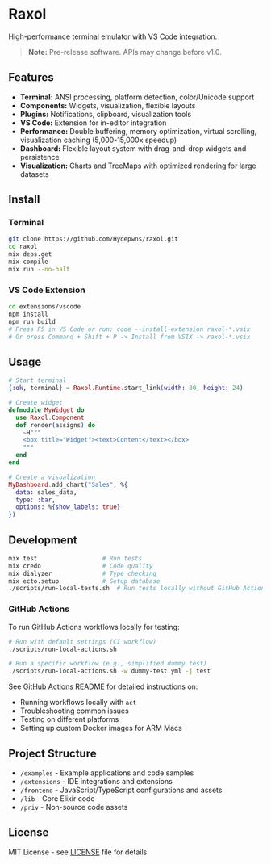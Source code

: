 # Raxol

High-performance terminal emulator with VS Code integration.

> **Note:** Pre-release software. APIs may change before v1.0.

## Features

- **Terminal:** ANSI processing, platform detection, color/Unicode support
- **Components:** Widgets, visualization, flexible layouts
- **Plugins:** Notifications, clipboard, visualization tools
- **VS Code:** Extension for in-editor integration
- **Performance:** Double buffering, memory optimization, virtual scrolling, visualization caching (5,000-15,000x speedup)
- **Dashboard:** Flexible layout system with drag-and-drop widgets and persistence
- **Visualization:** Charts and TreeMaps with optimized rendering for large datasets

## Install

### Terminal

```bash
git clone https://github.com/Hydepwns/raxol.git
cd raxol
mix deps.get
mix compile
mix run --no-halt
```

### VS Code Extension

```bash
cd extensions/vscode
npm install
npm run build
# Press F5 in VS Code or run: code --install-extension raxol-*.vsix
# Or press Command + Shift + P -> Install from VSIX -> raxol-*.vsix
```

## Usage

```elixir
# Start terminal
{:ok, terminal} = Raxol.Runtime.start_link(width: 80, height: 24)

# Create widget
defmodule MyWidget do
  use Raxol.Component
  def render(assigns) do
    ~H"""
    <box title="Widget"><text>Content</text></box>
    """
  end
end

# Create a visualization
MyDashboard.add_chart("Sales", %{
  data: sales_data,
  type: :bar,
  options: %{show_labels: true}
})
```

## Development

```bash
mix test                  # Run tests
mix credo                 # Code quality
mix dialyzer              # Type checking
mix ecto.setup            # Setup database
./scripts/run-local-tests.sh  # Run tests locally without GitHub Actions
```

### GitHub Actions

To run GitHub Actions workflows locally for testing:

```bash
# Run with default settings (CI workflow)
./scripts/run-local-actions.sh

# Run a specific workflow (e.g., simplified dummy test)
./scripts/run-local-actions.sh -w dummy-test.yml -j test
```

See [GitHub Actions README](.github/workflows/README.md) for detailed instructions on:

- Running workflows locally with `act`
- Troubleshooting common issues
- Testing on different platforms
- Setting up custom Docker images for ARM Macs

## Project Structure

- `/examples` - Example applications and code samples
- `/extensions` - IDE integrations and extensions
- `/frontend` - JavaScript/TypeScript configurations and assets
- `/lib` - Core Elixir code
- `/priv` - Non-source code assets

## License

MIT License - see [LICENSE](LICENSE) file for details.
